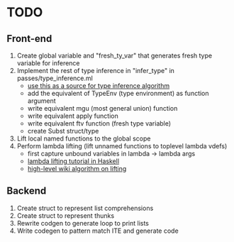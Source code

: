 # TODO

## Front-end
1. Create global variable and "fresh_ty_var" that generates fresh type variable for inference
2. Implement the rest of type inference in "infer_type" in passes/type_inference.ml
    - [use this as a source for type inference algorithm](http://citeseerx.ist.psu.edu/viewdoc/download?doi=10.1.1.65.7733&rep=rep1&type=pdf)
    - add the equivalent of TypeEnv (type environment) as function argument
    - write equivalent mgu (most general union) function
    - write equivalent apply function
    - write equivalent ftv function (fresh type variable)
    - create Subst struct/type
3. Lift local named functions to the global scope
4. Perform lambda lifting (lift unnamed functions to toplevel lambda vdefs)
    - first capture unbound variables in lambda -> lambda args
    - [lambda lifting tutorial in Haskell](https://gist.github.com/jozefg/652f1d7407b7f0266ae9)
    - [high-level wiki algorithm on lifting](https://en.wikipedia.org/wiki/Lambda_lifting#Algorithm)

## Backend
1. Create struct to represent list comprehensions
2. Create struct to represent thunks
3. Rewrite codgen to generate loop to print lists
4. Write codegen to pattern match ITE and generate code
